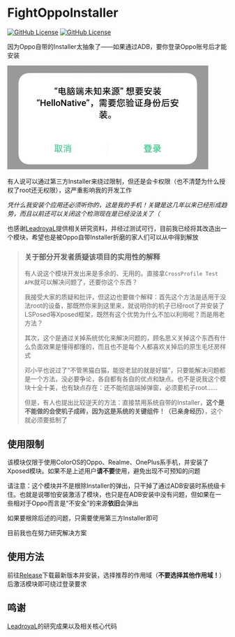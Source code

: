 # FightOppoInstaller

[![GitHub License](https://img.shields.io/github/v/release/Xposed-Modules-Repo/com.king250.fightoppoinstaller)](https://github.com/Xposed-Modules-Repo/com.king250.fightoppoinstaller/releases)
[![GitHub License](https://img.shields.io/github/license/250king/FightOppoInstaller)](https://github.com/250king/FightOppoInstaller/blob/master/LICENSE)

因为Oppo自带的Installer太抽象了——如果通过ADB，要你登录Oppo账号后才能安装

![图源LeadroyaL](img/sample.jpg)

有人说可以通过第三方Installer来绕过限制，但还是会卡权限（也不清楚为什么授权了root还无权限），这严重影响我的开发工作

_凭什么我安装个应用还必须听你的，这是我的手机！关键是这几年以来已经形成趋势，而且以前还可以关闭这个检测现在是已经没法关了（_

也感谢[LeadroyaL](https://leadroyal.cn/p/1151/)提供相关研究资料，并经过测试可行，目前我已经将其改造出一个模块，希望也是被Oppo自带Installer折磨的家人们可以从中得到解放

> ### 关于部分开发者质疑该项目的实用性的解释
> 
> 有人说这个模块开发出来是多余的、无用的。直接拿```CrossProfile Test APK```就可以解决问题了，还要你这个东西？
> 
> 我接受大家的质疑和批评，但这边也要做个解释：首先这个方法是适用于没法root的设备，那既然你来到这里来，就说明你的机子已经root了并安装了LSPosed等Xposed框架，既然有这个优势为什么不加以利用呢？而是用老方法？
> 
> 其次，这个是通过关掉系统优化来解决问题的，顾名思义关掉这个东西有什么负面效果是懂得都懂的，而且也不是每个人都喜欢关掉后的原生毛坯房样式
> 
> 邓小平也说过了“不管黑猫白猫，能捉老鼠的就是好猫”，只要能解决问题都是一个方法，没必要争论，各自都有各自的优点和缺点。也不是说我这个模块十全十美，也有缺点存在：还不能彻底端掉弹窗，必须要机子root……
> 
> 但是，有人也提出比较逆天的方法：直接禁用系统自带的Installer，**这个是不能做的会使机子成砖，因为这是系统的关键组件！（已亲身经历）**，这个就必须要抵制了

## 使用限制

该模块仅限于使用ColorOS的Oppo、Realme、OnePlus系手机，并安装了Xposed模块。如果不是上述用户**请不要**使用，避免出现不可预知的问题

请注意：这个模块并不是根除Installer的弹出，只干掉了通过ADB安装时系统级卡住。也就是说哪怕安装激活了模块，也只是在ADB安装中没有问题，但如果在一些相对于Oppo而言是“不安全”的来源**依旧**会弹出

如果要根除后述的问题，只需要使用第三方Installer即可

目前我也在努力研究解决方案

## 使用方法

前往[Release](https://github.com/250king/FightOppoInstaller/releases/latest)下载最新版本并安装，选择推荐的作用域（**不要选择其他作用域！**）后激活模块即可绕过登录要求

## 鸣谢

[LeadroyaL](https://leadroyal.cn/p/1151/)的研究成果以及相关核心代码
